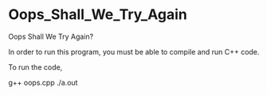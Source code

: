 # Oops_Shall_We_Try_Again
 
Oops Shall We Try Again?

In order to run this program, you must be able to compile and run C++ code.

To run the code, 

g++ oops.cpp
./a.out
